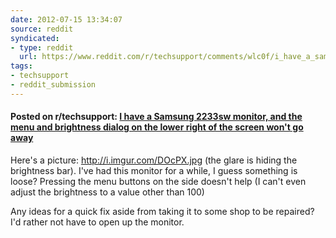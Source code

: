 ```yaml
---
date: 2012-07-15 13:34:07
source: reddit
syndicated:
- type: reddit
  url: https://www.reddit.com/r/techsupport/comments/wlc0f/i_have_a_samsung_2233sw_monitor_and_the_menu_and/
tags:
- techsupport
- reddit_submission
---
```


#### Posted on r/techsupport: [I have a Samsung 2233sw monitor, and the menu and brightness dialog on the lower right of the screen won't go away](https://reddit.com/r/techsupport/comments/wlc0f/i_have_a_samsung_2233sw_monitor_and_the_menu_and/)

Here's a picture: http://i.imgur.com/DOcPX.jpg (the glare is hiding the brightness bar). I've had this monitor for a while, I guess something is loose? Pressing the menu buttons on the side doesn't help (I can't even adjust the brightness to a value other than 100)

Any ideas for a quick fix aside from taking it to some shop to be repaired? I'd rather not have to open up the monitor.